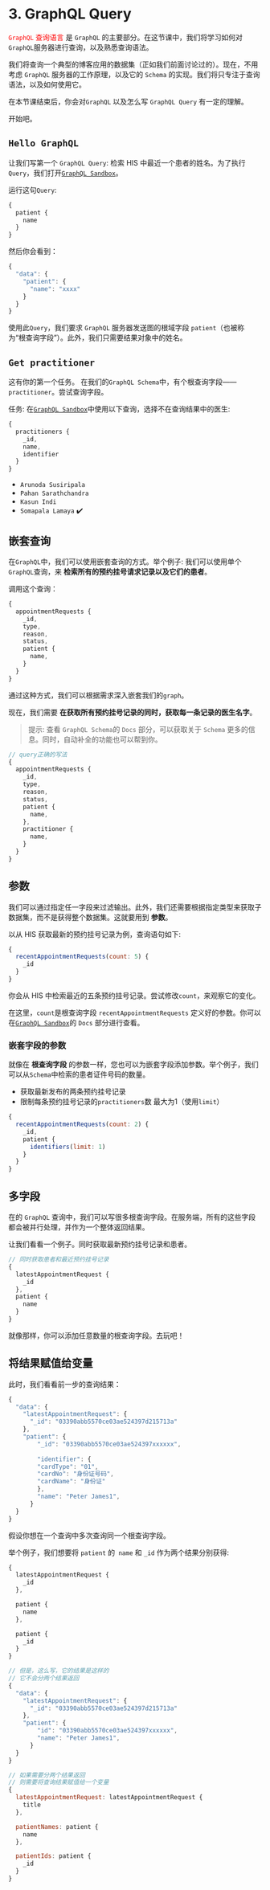 # 3. GraphQL Query
<font color=red>`GraphQL` 查询语言</font> 是 `GraphQL` 的主要部分。在这节课中，我们将学习如何对`GraphQL`服务器进行查询，以及熟悉查询语法。

我们将查询一个典型的博客应用的数据集（正如我们前面讨论过的）。现在，不用考虑 `GraphQL` 服务器的工作原理，以及它的 `Schema` 的实现。我们将只专注于查询语法，以及如何使用它。

在本节课结束后，你会对`GraphQL` 以及怎么写 `GraphQL Query` 有一定的理解。

开始吧。

## `Hello GraphQL`
让我们写第一个 `GraphQL Query`: 检索 HIS 中最近一个患者的姓名。为了执行 `Query`，我们打开[`GraphQL Sandbox`](https://sandbox.learngraphql.com/)。

运行这句`Query`:
```js
{
  patient {
    name
  }
}
```

然后你会看到：
```js
{
  "data": {
    "patient": {
      "name": "xxxx"
    }
  }
}
```

使用此`Query`，我们要求 `GraphQL` 服务器发送图的根域字段 `patient`（也被称为“根查询字段”）。此外，我们只需要结果对象中的姓名。

## `Get practitioner`
这有你的第一个任务。
在我们的`GraphQL Schema`中，有个根查询字段——`practitioner`。尝试查询字段。

任务: 在[`GraphQL Sandbox`](https://sandbox.learngraphql.com/)中使用以下查询，选择不在查询结果中的医生:
```js
{
  practitioners {
    _id,
    name,
    identifier
  }
}
```
- `Arunoda Susiripala`
- `Pahan Sarathchandra`
- `Kasun Indi`
- `Somapala Lamaya`  ✔️

## 嵌套查询
在`GraphQL`中，我们可以使用嵌套查询的方式。举个例子: 我们可以使用单个`GraphQL`查询，来 __检索所有的预约挂号请求记录以及它们的患者__。

调用这个查询：
```js
{
  appointmentRequests {
    _id,
    type,
    reason,
    status,
    patient {
      name,
    }
  } 
}
```
通过这种方式，我们可以根据需求深入嵌套我们的`graph`。

现在，我们需要 __在获取所有预约挂号记录的同时，获取每一条记录的医生名字__。

> 提示: 查看 `GraphQL Schema`的 `Docs` 部分，可以获取关于 `Schema` 更多的信息。同时，自动补全的功能也可以帮到你。

```js
// query正确的写法
{
  appointmentRequests {
    _id,
    type,
    reason,
    status,
    patient {
      name,
    },
    practitioner {
      name,
    }
  } 
}
```

## 参数
我们可以通过指定任一字段来过滤输出。此外，我们还需要根据指定类型来获取子数据集，而不是获得整个数据集。这就要用到 __参数__。

以从 HIS 获取最新的预约挂号记录为例，查询语句如下:
```js
{
  recentAppointmentRequests(count: 5) {
    _id
  }
}
```
你会从 HIS 中检索最近的五条预约挂号记录。尝试修改`count`，来观察它的变化。

在这里，`count`是根查询字段 `recentAppointmentRequests` 定义好的参数。你可以在[`GraphQL Sandbox`](https://sandbox.learngraphql.com/)的 `Docs` 部分进行查看。

### 嵌套字段的参数
就像在 __根查询字段__ 的参数一样，您也可以为嵌套字段添加参数。举个例子，我们可以从`Schema`中检索的患者证件号码的数量。
- 获取最新发布的两条预约挂号记录
- 限制每条预约挂号记录的`practitioners`数 最大为1（使用`limit`）

```js
{
  recentAppointmentRequests(count: 2) {
    _id,
    patient {
      identifiers(limit: 1)
    }
  }
}
```

## 多字段
在的 `GraphQL` 查询中，我们可以写很多根查询字段。在服务端，所有的这些字段都会被并行处理，并作为一个整体返回结果。

让我们看看一个例子。同时获取最新预约挂号记录和患者。

```js
// 同时获取患者和最近预约挂号记录
{
  latestAppointmentRequest {
    _id
  },
  patient {
    name
  }
}
```
就像那样，你可以添加任意数量的根查询字段。去玩吧！

## 将结果赋值给变量
此时，我们看看前一步的查询结果：
```js
{
  "data": {
    "latestAppointmentRequest": {
      "_id": "03390abb5570ce03ae524397d215713a"
    },
    "patient": {
        "_id": "03390abb5570ce03ae524397xxxxxx",
        
        "identifier": {
        "cardType": "01",
        "cardNo": "身份证号码",
        "cardName": "身份证"
        },
        "name": "Peter James1",      
      }
  }
}
```
假设你想在一个查询中多次查询同一个根查询字段。

举个例子，我们想要将 `patient` 的` name` 和 `_id` 作为两个结果分别获得:
```js
{
  latestAppointmentRequest {
    _id
  },

  patient {
    name
  },

  patient {
    _id
  }
}

// 但是，这么写，它的结果是这样的
// 它不会分两个结果返回
{
  "data": {
    "latestAppointmentRequest": {
      "_id": "03390abb5570ce03ae524397d215713a"
    },
    "patient": {
        "id": "03390abb5570ce03ae524397xxxxxx",
        "name": "Peter James1",      
      }
  }
}

// 如果需要分两个结果返回
// 则需要将查询结果赋值给一个变量
{
  latestAppointmentRequest: latestAppointmentRequest {
    title
  },

  patientNames: patient {
    name
  },

  patientIds: patient {
    _id
  }
}
```
